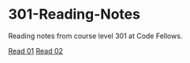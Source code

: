 # 301-Reading-Notes
Reading notes from course level 301 at Code Fellows.

[Read 01](read-01.md)
[Read 02](read-02.md)